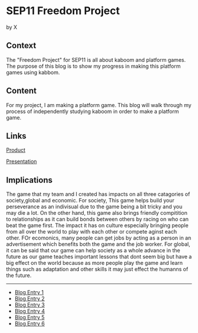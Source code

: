# SEP11 Freedom Project
by X

## Context
The "Freedom Project" for SEP11 is all about kaboom and platform games. The purpose of this blog is to show my progress in making this platform games using kabbom.

## Content
For my project, I am making a platform game. This blog will walk through my process of independently studying kaboom in order to make a platform game.

## Links

[Product](https://safen2614.github.io/SUPER-SREACT-CODE-FOR-FREEDOME-PROJECT/)

[Presentation](https://docs.google.com/presentation/d/1ZZ0VK8P2LVDCQJ6-0sR1UT9mkXsu97gXbbfTR0cba8E/edit)

## Implications
The game that my team and I created has impacts on all three catagories of society,global and economic. For society, This game helps build your perseverance as an indivisual due to the game being a bit tricky and you may die a lot. On the other hand, this game also brings friendly compitition to relationships as it can build bonds between others by racing on who can beat the game first. The impact it has on culture especially bringing people from all over the world to play with each other or compete aginst each other. FOr ecomonics, many people can get jobs by acting as a person in an advertisement which benefits both the game and the job worker. For global, it can be said that our game can help society as a whole advance in the future as our game teaches important lessons that dont seem big but have a big effect on the world because as more people play the game and learn things such as adaptation and other skills it may just effect the humanns of the future.

---

* [Blog Entry 1](entries/entry01.md)
* [Blog Entry 2](entries/entry02.md)
* [Blog Entry 3](entries/entry03.md)
* [Blog Entry 4](entries/entry04.md)
* [Blog Entry 5](entries/entry05.md)
* [Blog Entry 6](entries/entry06.md)

